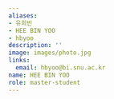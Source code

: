 ```yaml
---
aliases:
- 유희빈
- HEE BIN YOO
- hbyoo
description: ''
image: images/photo.jpg
links:
  email: hbyoo@bi.snu.ac.kr
name: HEE BIN YOO
role: master-student
---
```

